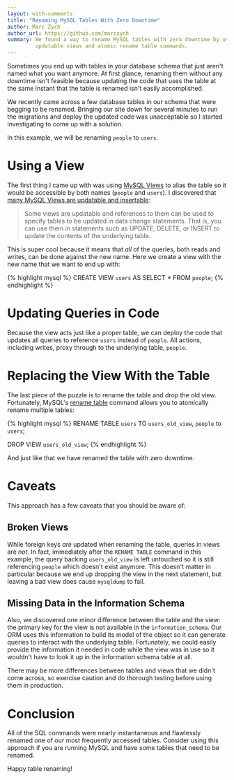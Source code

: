 ```yaml
---
layout: with-comments
title: "Renaming MySQL Tables With Zero Downtime"
author: Marc Zych
author_url: https://github.com/marczych
summary: We found a way to rename MySQL tables with zero downtime by using
         updatable views and atomic rename table commands.
---
```



Sometimes you end up with tables in your database schema that just aren't named what you want anymore.
At first glance, renaming them without any downtime isn't feasible because updating the code that uses the table at the same instant that the table is renamed isn't easily accomplished.

We recently came across a few database tables in our schema that were begging to be renamed.
Bringing our site down for several minutes to run the migrations and deploy the updated code was unacceptable so I started investigating to come up with a solution.

In this example, we will be renaming `people` to `users`.

# Using a View

The first thing I came up with was using [MySQL Views] to alias the table so it would be accessible by both names (`people` and `users`).
I discovered that [many MySQL Views are updatable and insertable][updatable views]:

> Some views are updatable and references to them can be used to specify tables to be updated in data change statements. That is, you can use them in statements such as UPDATE, DELETE, or INSERT to update the contents of the underlying table.

This is super cool because it means that _all_ of the queries, both reads and writes, can be done against the new name.
Here we create a view with the new name that we want to end up with:

{% highlight mysql %}
CREATE VIEW `users` AS SELECT * FROM `people`;
{% endhighlight %}

# Updating Queries in Code

Because the view acts just like a proper table, we can deploy the code that updates all queries to reference `users` instead of `people`.
All actions, including writes, proxy through to the underlying table, `people`.

# Replacing the View With the Table

The last piece of the puzzle is to rename the table and drop the old view.
Fortunately, MySQL's [rename table] command allows you to atomically rename multiple tables:

{% highlight mysql %}
RENAME TABLE
   `users` TO `users_old_view`,
   `people` to `users`;

DROP VIEW `users_old_view`;
{% endhighlight %}

And just like that we have renamed the table with zero downtime.

# Caveats

This approach has a few caveats that you should be aware of:

## Broken Views

While foreign keys _are_ updated when renaming the table, queries in views are _not_.
In fact, immediately after the `RENAME TABLE` command in this example, the query backing `users_old_view` is left untouched so it is still referencing `people` which doesn't exist anymore.
This doesn't matter in particular because we end up dropping the view in the next statement, but leaving a bad view does cause `mysqldump` to fail.

## Missing Data in the Information Schema

Also, we discovered one minor difference between the table and the view: the primary key for the view is not available in the `information_schema`.
Our ORM uses this information to build its model of the object so it can generate queries to interact with the underlying table.
Fortunately, we could easily provide the information it needed in code while the view was in use so it wouldn't have to look it up in the information schema table at all.

There may be more differences between tables and views that we didn't come across, so exercise caution and do thorough testing before using them in production.

# Conclusion

All of the SQL commands were nearly instantaneous and flawlessly renamed one of our most frequently accessed tables.
Consider using this approach if you are running MySQL and have some tables that need to be renamed.

Happy table renaming!

[MySQL Views]: https://dev.mysql.com/doc/refman/5.5/en/views.html
[updatable views]: https://dev.mysql.com/doc/refman/5.5/en/view-updatability.html
[rename table]: https://dev.mysql.com/doc/refman/5.5/en/rename-table.html
